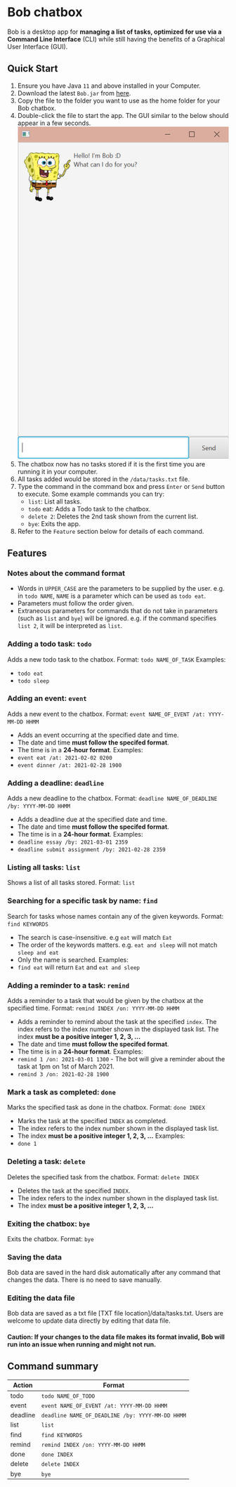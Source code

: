 # Bob chatbox

Bob is a desktop app for **managing a list of tasks, optimized for use via a Command Line Interface** (CLI) while still having the benefits of a Graphical User Interface (GUI).

## Quick Start

1. Ensure you have Java `11` and above installed in your Computer.
1. Download the latest `Bob.jar` from [here](https://github.com/sylviaokt/ip/releases).
1. Copy the file to the folder you want to use as the home folder for your Bob chatbox.
1. Double-click the file to start the app. The GUI similar to the below should appear in a few seconds.
![StartScreen](/images/Start.PNG)
1. The chatbox now has no tasks stored if it is the first time you are running it in your computer.
1. All tasks added would be stored in the `/data/tasks.txt` file.
1. Type the command in the command box and press `Enter` or `Send` button to execute.
Some example commands you can try:
   * `list`: List all tasks.
   * `todo` eat: Adds a Todo task to the chatbox.
   * `delete 2`: Deletes the 2nd task shown from the current list.
   * `bye`: Exits the app.
1. Refer to the `Feature` section below for details of each command.

## Features

### **Notes about the command format** 
* Words in `UPPER_CASE` are the parameters to be supplied by the user.
e.g. in `todo NAME`, `NAME` is a parameter which can be used as `todo eat`.
* Parameters must follow the order given.
* Extraneous parameters for commands that do not take in parameters (such as `list` and `bye`) will be ignored.
e.g. if the command specifies `list 2`, it will be interpreted as `list`.

### Adding a todo task: `todo`
Adds a new todo task to the chatbox.
Format: `todo NAME_OF_TASK`
Examples:
* `todo eat`
* `todo sleep`

### Adding an event: `event`
Adds a new event to the chatbox.
Format: `event NAME_OF_EVENT /at: YYYY-MM-DD HHMM`
* Adds an event occurring at the specified date and time.
* The date and time **must follow the specifed format**.
* The time is in a **24-hour format**.
Examples:
* `event eat /at: 2021-02-02 0200`
* `event dinner /at: 2021-02-28 1900`

### Adding a deadline: `deadline`
Adds a new deadline to the chatbox.
Format: `deadline NAME_OF_DEADLINE /by: YYYY-MM-DD HHMM`
* Adds a deadline due at the specified date and time.
* The date and time **must follow the specifed format**.
* The time is in a **24-hour format**.
Examples:
* `deadline essay /by: 2021-03-01 2359`
* `deadline submit assignment /by: 2021-02-28 2359`

### Listing all tasks: `list`
Shows a list of all tasks stored.
Format: `list`

### Searching for a specific task by name: `find`
Search for tasks whose names contain any of the given keywords.
Format: `find KEYWORDS`
* The search is case-insensitive. e.g `eat` will match `Eat`
* The order of the keywords matters. e.g. `eat and sleep` will not match `sleep and eat`
* Only the name is searched.
Examples:
* `find eat` will return `Eat` and `eat and sleep`

### Adding a reminder to a task: `remind`
Adds a reminder to a task that would be given by the chatbox at the specified time.
Format: `remind INDEX /on: YYYY-MM-DD HHMM`
* Adds a reminder to remind about the task at the specified `index`. The index refers to the index number shown in the displayed task list. The index **must be a positive integer 1, 2, 3, …**
* The date and time **must follow the specifed format**.
* The time is in a **24-hour format**.
Examples:
* `remind 1 /on: 2021-03-01 1300` - The bot will give a reminder about the task at 1pm on 1st of March 2021.
* `remind 3 /on: 2021-02-28 1900`

### Mark a task as completed: `done`
Marks the specified task as done in the chatbox.
Format: `done INDEX`
* Marks the task at the specified `INDEX` as completed.
* The index refers to the index number shown in the displayed task list. 
* The index **must be a positive integer 1, 2, 3, …**
Examples:
* `done 1` 

### Deleting a task: `delete`
Deletes the specified task from the chatbox.
Format: `delete INDEX`
* Deletes the task at the specified `INDEX`.
* The index refers to the index number shown in the displayed task list. 
* The index **must be a positive integer 1, 2, 3, …**

### Exiting the chatbox: `bye`
Exits the chatbox.
Format: `bye`

### Saving the data
Bob data are saved in the hard disk automatically after any command that changes the data. 
There is no need to save manually.

### Editing the data file
Bob data are saved as a txt file [TXT file location]/data/tasks.txt. Users are welcome to update data directly by editing that data file.

#### Caution: If your changes to the data file makes its format invalid, Bob will run into an issue when running and might not run.

## Command summary
Action | Format
-------|---------
todo | `todo NAME_OF_TODO`
event | `event NAME_OF_EVENT /at: YYYY-MM-DD HHMM`
deadline | `deadline NAME_OF_DEADLINE /by: YYYY-MM-DD HHMM`
list | `list`
find | `find KEYWORDS`
remind | `remind INDEX /on: YYYY-MM-DD HHMM`
done | `done INDEX`
delete | `delete INDEX`
bye | `bye`
